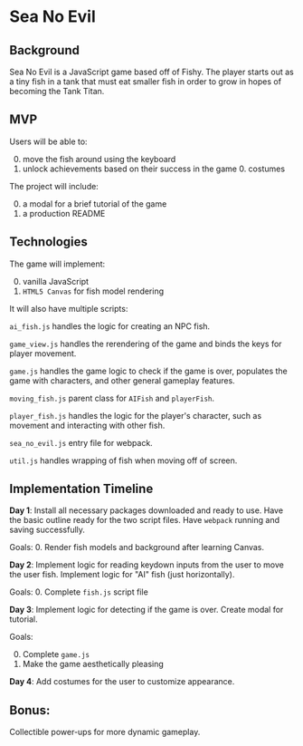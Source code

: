 # Sea No Evil

## Background

Sea No Evil is a JavaScript game based off of Fishy. The player starts out as a tiny fish in a tank that must eat smaller fish in order to grow in hopes of becoming the Tank Titan.

## MVP

Users will be able to:

  0. move the fish around using the keyboard
  0. unlock achievements based on their success in the game
    0. costumes

The project will include:

  0. a modal for a brief tutorial of the game
  0. a production README

## Technologies

The game will implement:

  0. vanilla JavaScript
  0. `HTML5 Canvas` for fish model rendering

It will also have multiple scripts:

`ai_fish.js` handles the logic for creating an NPC fish.

`game_view.js` handles the rerendering of the game and binds the keys for player movement.

`game.js` handles the game logic to check if the game is over, populates the game with characters, and other general gameplay features.

`moving_fish.js` parent class for `AIFish` and `playerFish`.

`player_fish.js` handles the logic for the player's character, such as movement and interacting with other fish.

`sea_no_evil.js` entry file for webpack.

`util.js` handles wrapping of fish when moving off of screen. 

## Implementation Timeline

__Day 1__: Install all necessary packages downloaded and ready to use. Have the basic outline ready for the two script files. Have `webpack` running and saving successfully.

Goals:
  0. Render fish models and background after learning Canvas.

__Day 2__: Implement logic for reading keydown inputs from the user to move the user fish. Implement logic for "AI" fish (just horizontally).

Goals:
  0. Complete `fish.js` script file

__Day 3__: Implement logic for detecting if the game is over. Create modal for tutorial.

Goals:

  0. Complete `game.js`
  0. Make the game aesthetically pleasing

__Day 4__: Add costumes for the user to customize appearance.

## Bonus:

Collectible power-ups for more dynamic gameplay.
